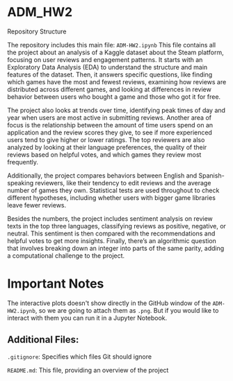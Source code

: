 # ADM_HW2

Repository Structure

The repository includes this main file:
`ADM-HW2.ipynb`
This file contains all the project about an analysis of a Kaggle dataset about the Steam platform, focusing on user reviews and engagement patterns. It starts with an Exploratory Data Analysis (EDA) to understand the structure and main features of the dataset. Then, it answers specific questions, like finding which games have the most and fewest reviews, examining how reviews are distributed across different games, and looking at differences in review behavior between users who bought a game and those who got it for free.

The project also looks at trends over time, identifying peak times of day and year when users are most active in submitting reviews. Another area of focus is the relationship between the amount of time users spend on an application and the review scores they give, to see if more experienced users tend to give higher or lower ratings. The top reviewers are also analyzed by looking at their language preferences, the quality of their reviews based on helpful votes, and which games they review most frequently.

Additionally, the project compares behaviors between English and Spanish-speaking reviewers, like their tendency to edit reviews and the average number of games they own. Statistical tests are used throughout to check different hypotheses, including whether users with bigger game libraries leave fewer reviews.

Besides the numbers, the project includes sentiment analysis on review texts in the top three languages, classifying reviews as positive, negative, or neutral. This sentiment is then compared with the recommendations and helpful votes to get more insights. Finally, there’s an algorithmic question that involves breaking down an integer into parts of the same parity, adding a computational challenge to the project.

# Important Notes
  The interactive plots doesn't show directly in the GitHub window of the `ADM-HW2.ipynb`, so we are going to attach them as `.png`.
  But if you would like to interact with them you can run it in a Jupyter Notebook.

## Additional Files:

`.gitignore`: Specifies which files Git should ignore  

`README.md`: This file, providing an overview of the project
